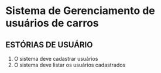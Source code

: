 # Sistema de Gerenciamento de usuários de carros
## ESTÓRIAS DE USUÁRIO
1. O sistema deve cadastrar usuários
2. O sistema deve listar os usuários cadastrados